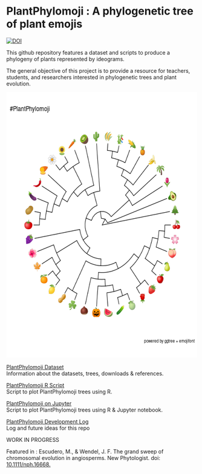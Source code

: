 # PlantPhylomoji : A phylogenetic tree of plant emojis



[![DOI](https://zenodo.org/badge/DOI/10.5281/zenodo.4001146.svg)](https://doi.org/10.5281/zenodo.4001146)



 This github repository features a dataset and scripts to produce a phylogeny of plants represented by ideograms.
  
  The general objective of this project is to provide a resource for teachers, students, and researchers interested in phylogenetic trees and plant evolution.
 
  
  <p align="center">  
<img width="600" height="700" src="./images/plantphylomoji.png">
</p>

   [PlantPhylomoji Dataset](./Dataset.md)   
   Information about the datasets, trees, downloads & references.

   [PlantPhylomoji R Script](./PlantPhylomoji.R)   
   Script to plot PlantPhylomoji trees using R.
   
  [PlantPhylomoji on Jupyter](./PlantPhylomoji.ipynb)  
  Script to plot PlantPhylomoji trees using R & Jupyter notebook.

   [PlantPhylomoji Development Log](./PlantPhylomojiLog.md)   
   Log and future ideas for this repo
 
 WORK IN PROGRESS
 
 Featured in : 
 Escudero, M., & Wendel, J. F. The grand sweep of chromosomal evolution in angiosperms. New Phytologist.
 doi: [10.1111/nph.16668.](https://nph.onlinelibrary.wiley.com/doi/abs/10.1111/nph.16802)
  
